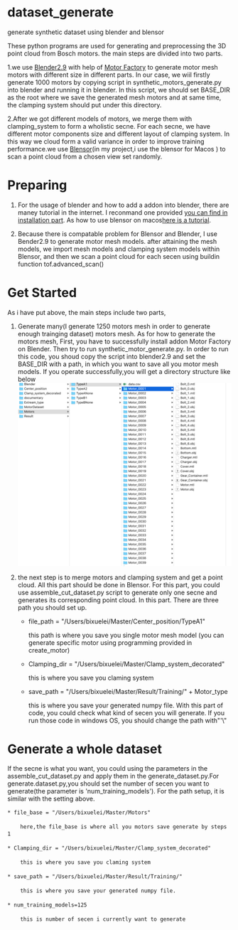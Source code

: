 # dataset_generate
generate synthetic dataset using blender and blensor

These python programs are used for generating and preprocessing the 3D point cloud from Bosch motors. the main steps are divided into two parts. 

1.we use [Blender2.9](https://www.blender.org/download/releases/2-90/) with help of [Motor Factory](https://github.com/cold-soda-jay/blenderMotorFactory) to generate motor mesh motors with different size in different parts. In our case, we wiil firstly generate 1000 motors by copying script in synthetic_motors_generate.py into blender and running it in blender. In this script, we should set BASE_DIR as the root where we save the generated mesh  motors and at same time, the clamping system should put under this directory.

2.After we got different models of motors, we merge them with clamping_system to form a wholistic secne. For each secne, we have different motor components size and different layout of clamping system. In this way we cloud form a valid variance in order to improve training performance.we use [Blensor](https://www.blensor.org/pages/downloads.html)(in my project,i use the blensor for Macos ) to scan a point cloud from a chosen view set randomly.

# Preparing

1. For the usage of blender and how to add a addon into blender, there are maney tutorial in the internet. I reconmand one provided [you can find in installation part](https://github.com/cold-soda-jay/blenderMotorFactory). As how to use blensor on macos[here is a tutorial](https://www.youtube.com/watch?v=25yvAUhFIoI&t=81s).

2. Because there is compatable problem for Blensor and Blender, I use Bender2.9 to generate motor mesh models. after attaining the mesh models, we import mesh models and clamping system models within Blensor, and then we scan a point cloud for each secen using buildin function tof.advanced_scan()  

# Get Started
As i have put above, the main steps include two parts,

1. Generate many(I generate 1250 motors mesh in order to generate enough trainging dataset) motors mesh. As for how to generate the motors mesh, First, you have to successfully install addon Motor Factory on Blender. Then try to run synthetic_motor_generate.py. In order to run this code, you shoud copy the script into blender2.9 and set the BASE_DIR with a path, in which you want to save all you motor mesh models.   If you operate successfully,you will get a directory structure like below ![directory](image/motor_directory.png)

2. the next step is to merge motors and clamping system and get a point cloud. All this part should be done in Blensor. For this part, you could use assemble_cut_dataset.py script to generate only one secne and generates its corresponding point cloud. In this part. There are three path you should set up.

                          
    * file_path = "/Users/bixuelei/Master/Center_position/TypeA1"

        this path is where you save you single motor mesh model (you can generate specific motor using programming provided in create_motor)

    * Clamping_dir = "/Users/bixuelei/Master/Clamp_system_decorated"

        this is where you save you claming system

    * save_path = "/Users/bixuelei/Master/Result/Training/" + Motor_type

        this is where you save your generated numpy file. With this part of code, you could check what kind of secen you will generate.
        If you run those code in windows OS, you should change the path with"'\\"

# Generate a whole dataset
If the secne is what you want, you could using the parameters in the assemble_cut_dataset.py and apply them in the generate_dataset.py.For generate.dataset.py,you should set the number of secen you want to generate(the parameter is 'num_training_models'). For the path setup, it is similar with the setting above.

    * file_base = "/Users/bixuelei/Master/Motors"

        here,the file_base is where all you motors save generate by steps 1

    * Clamping_dir = "/Users/bixuelei/Master/Clamp_system_decorated"

        this is where you save you claming system

    * save_path = "/Users/bixuelei/Master/Result/Training/"

        this is where you save your generated numpy file.
    
    * num_training_models=125

        this is number of secen i currently want to generate

